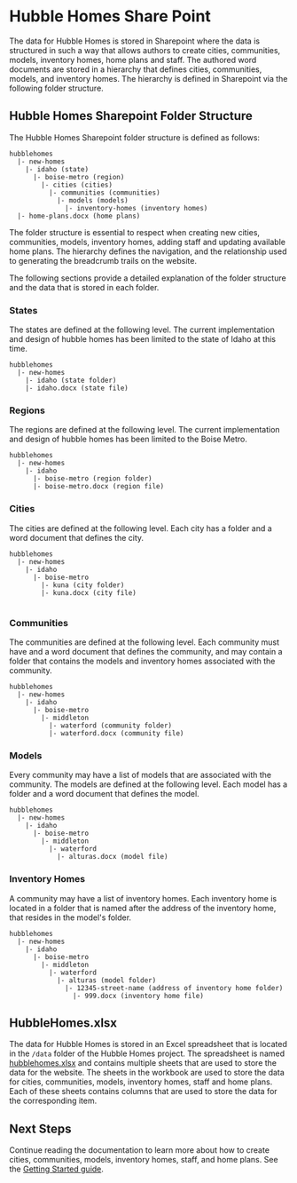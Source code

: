 # Hubble Homes Share Point
The data for Hubble Homes is stored in Sharepoint where the data is structured in such a way that allows authors to create cities,
communities, models, inventory homes, home plans and staff. The authored word documents are stored in a hierarchy that defines cities, communities, 
models, and inventory homes. The hierarchy is defined in Sharepoint via the following folder structure. 

## Hubble Homes Sharepoint Folder Structure
The Hubble Homes Sharepoint folder structure is defined as follows:

```
hubblehomes
  |- new-homes
    |- idaho (state)
      |- boise-metro (region)
        |- cities (cities)
          |- communities (communities)
            |- models (models)
              |- inventory-homes (inventory homes)
  |- home-plans.docx (home plans)
```

The folder structure is essential to respect when creating new cities, communities, models, inventory homes, adding staff and updating available home
plans. The hierarchy defines the navigation, and the relationship used to generating the breadcrumb trails on the website. 

The following sections provide a detailed explanation of the folder structure and the data that is stored in each folder.

### States
The states are defined at the following level. The current implementation and design of hubble homes has been limited to the state of Idaho
at this time.
```
hubblehomes
  |- new-homes
    |- idaho (state folder)
    |- idaho.docx (state file)
```

### Regions
The regions are defined at the following level. The current implementation and design of hubble homes has been limited to the Boise Metro.
```
hubblehomes
  |- new-homes
    |- idaho
      |- boise-metro (region folder)
      |- boise-metro.docx (region file)
```

### Cities
The cities are defined at the following level.  Each city has a folder and a word document that defines the city. 
```
hubblehomes
  |- new-homes
    |- idaho
      |- boise-metro
        |- kuna (city folder)
        |- kuna.docx (city file)
                
```


### Communities
The communities are defined at the following level. Each community must have and a word document that defines the community, and 
may contain a folder that contains the models and inventory homes associated with the community.
```
hubblehomes
  |- new-homes
    |- idaho
      |- boise-metro
        |- middleton 
          |- waterford (community folder)
          |- waterford.docx (community file)
```

### Models
Every community may have a list of models that are associated with the community. The models are defined at the following level. Each model has a 
folder and a word document that defines the model.  
```
hubblehomes
  |- new-homes
    |- idaho
      |- boise-metro
        |- middleton 
          |- waterford 
            |- alturas.docx (model file)
```

### Inventory Homes
A community may have a list of inventory homes. Each inventory home is located in a folder that is named after the address of the inventory home, 
that resides in the model's folder.  
```
hubblehomes
  |- new-homes
    |- idaho
      |- boise-metro
        |- middleton 
          |- waterford 
            |- alturas (model folder)
              |- 12345-street-name (address of inventory home folder)
                |- 999.docx (inventory home file)
```


## HubbleHomes.xlsx
The data for Hubble Homes is stored in an Excel spreadsheet that is located in the `/data` folder of the Hubble Homes
project. The spreadsheet is named [hubblehomes.xlsx](https://woodsidegroup.sharepoint.com/:x:/r/sites/HubbleHomesWebsite/Shared%20Documents/Website/hubblehomes/data/hubblehomes.xlsx?d=w5eb9406180fd4a4ebdcbb02f9a4e06ba&csf=1&web=1&e=5nhbW4&nav=MTVfezBCMzc5RDVBLTkwMDEtNEMwMC05NEZDLTAxQTIwQkQ4OUJBMH0) 
and contains multiple sheets that are used to store the data for the website. The sheets in the workbook are used to store the data for 
cities, communities, models, inventory homes, staff and home plans. Each of these sheets contains columns that are used to store the data for the corresponding 
item. 


## Next Steps
Continue reading the documentation to learn more about how to create cities, communities, models, inventory homes, staff, and home plans.
See the [Getting Started guide](./getting-started.md).

